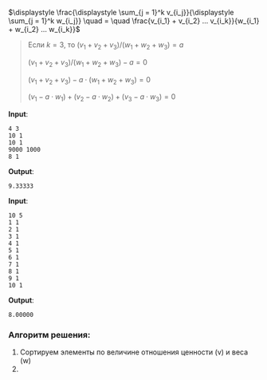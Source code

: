 
$\displaystyle \frac{\displaystyle \sum_{j = 1}^k v_{i_j}}{\displaystyle \sum_{j = 1}^k w_{i_j}} \quad = \quad \frac{v_{i_1} + v_{i_2} … v_{i_k}}{w_{i_1} + w_{i_2} … w_{i_k}}$



>Если $k = 3$, то $(v_1 + v_2 + v_3) / (w_1 + w_2 + w_3) = a$
>
>$(v_1 + v_2 + v_3) / (w_1 + w_2 + w_3) - a = 0$
>
>$(v_1 + v_2 + v_3) - a \cdot (w_1 + w_2 + w_3) = 0$
>
>$(v_1 - a \cdot w_1) + (v_2 - a \cdot w_2) + (v_3 - a \cdot w_3) = 0$

**Input**:

```
4 3
10 1
10 1
9000 1000
8 1
```
**Output**:

```
9.33333
```


**Input**:

```
10 5
1 1
2 1
3 1
4 1
5 1
6 1
7 1
8 1
9 1
10 1
```

**Output**:

```
8.00000
```



### Алгоритм решения:

1. Сортируем элементы по величине отношения ценности (v) и веса (w)
2. 